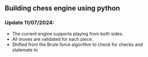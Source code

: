 ## Building chess engine using python

### Update 11/07/2024:
- The current engine supports playing from both sides.
- All moves are validated for each piece.
- Shifted from the Brute force algorithm to check for checks and stalemate to 